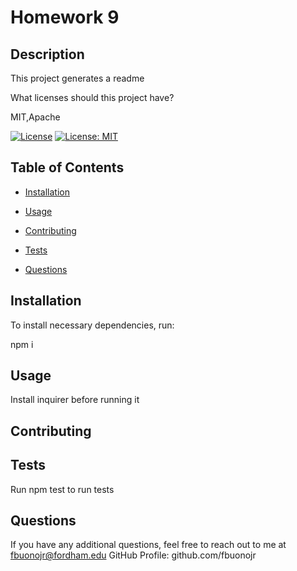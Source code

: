 # Homework 9

  ## Description

  This project generates a readme

  What licenses should this project have?

  MIT,Apache

  [![License](https://img.shields.io/badge/License-Apache%202.0-blue.svg)](https://opensource.org/licenses/Apache-2.0)
[![License: MIT](https://img.shields.io/badge/License-MIT-yellow.svg)](https://opensource.org/licenses/MIT)

  ## Table of Contents

  * [Installation](#installation)

  * [Usage](#usage)

  * [Contributing](#contributing)

  * [Tests](#tests)

  * [Questions](#questions)

  ## Installation

  To install necessary dependencies, run: 

  npm i

  ## Usage

  Install inquirer before running it

  ## Contributing

  

  ## Tests

  Run npm test to run tests

  ## Questions
  If you have any additional questions, feel free to reach out to me at fbuonojr@fordham.edu
  GitHub Profile: github.com/fbuonojr
